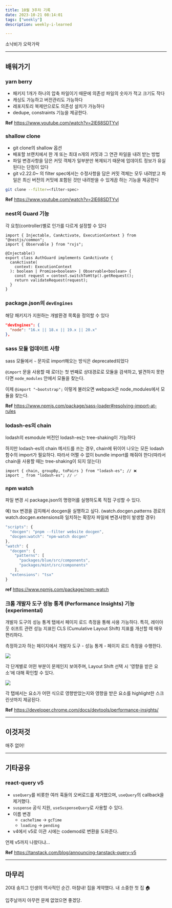 ```yaml
---
title: 10월 3주차 기록
date: 2023-10-21 08:14:01
tags: ["weekly"]
description: weekly-i-learned

---
```


소낙비가 오락가락

<!-- more -->

---

## 배워가기

### yarn berry

- 패키지 1개가 하나의 압축 파일이기 때문에 의존성 파일의 숫자가 적고 크기도 작다
- 캐싱도 가능하고 버전관리도 가능하다
- 레포지토리 복제만으로도 의존성 설치가 가능하다
- dedupe, constraints 기능을 제공한다.

**Ref** <https://www.youtube.com/watch?v=2IE68SDTYvI>

### shallow clone

- git clone의 shallow 옵션
- 배포할 브랜치에서 한 개 또는 최대 n개의 커밋과 그 연관 파일을 내려 받는 방법
- 파일 변경사항을 담은 커밋 객체가 일부분만 복제되기 때문에 업데이트 정보가 유실된다는 단점이 있다
- git v2.22.0~ 의 filter spec에서는 수정사항을 담은 커밋 객체는 모두 내려받고 파일은 최신 버전의 커밋에 포함된 것만 내려받을 수 있게끔 하는 기능을 제공한다

```bash
git clone --filter=<filter-spec>
```

**Ref** https://www.youtube.com/watch?v=2IE68SDTYvI

### nest의 Guard 기능

각 요청(controller)별로 인가를 다르게 설정할 수 있다

```tsx
import { Injectable, CanActivate, ExecutionContext } from "@nestjs/common";
import { Observable } from "rxjs";

@Injectable()
export class AuthGuard implements CanActivate {
  canActivate(
    context: ExecutionContext
  ): boolean | Promise<boolean> | Observable<boolean> {
    const request = context.switchToHttp().getRequest();
    return validateRequest(request);
  }
}
```

### package.json의 `devEngines`

해당 패키지가 지원하는 개발환경 목록을 정의할 수 있다

```json
"devEngines": {
  "node": "16.x || 18.x || 19.x || 20.x"
},
```

### sass 모듈 업데이트 사항

sass 모듈에서 `~` 문자로 import해오는 방식은 deprecated되었다

`@import` 문을 사용할 때 로더는 첫 번째로 상대경로로 모듈을 검색하고, 발견하지 못한다면 `node_modules` 안에서 모듈을 찾는다.

이제 `@import "~bootstrap";` 이렇게 불러오면 webpack은 node_modules에서 모듈을 찾는다.

**Ref** https://www.npmjs.com/package/sass-loader#resolving-import-at-rules

### lodash-es의 chain

lodash의 esmodule 버전인 lodash-es는 tree-shaking이 가능하다

하지만 lodash-es의 chain 메서드를 쓰는 경우, chain에 뒤이어 나오는 모든 lodash 함수의 import가 필요하다. 따라서 어쩔 수 없이 bundle import를 해줘야 한다(따라서 chain을 사용할 때는 tree-shaking이 되지 않는다)

```tsx
import { chain, groupBy, toPairs } from "lodash-es"; // ❌
import _ from "lodash-es"; // ✅
```

### npm watch

파일 변경 시 package.json의 명령어를 실행하도록 직접 구성할 수 있다.

예) tsx 변경을 감지해서 docgen을 실행하고 싶다.
(watch.docgen.patterns 경로의 watch.docgen.extensions와 일치하는 확장자 파일에 변경사항이 발생할 경우)

```jsx
"scripts": {
  "docgen": "pnpm --filter website docgen",
  "docgen:watch": "npm-watch docgen"
},
"watch": {
  "docgen": {
    "patterns": [
      "packages/blue/src/components",
      "packages/mint/src/components"
    ],
  "extensions": "tsx"
}
```

**ref** <https://www.npmjs.com/package/npm-watch>

### 크롬 개발자 도구 성능 통계 (Performance Insights) 기능 (experimental)

개발자 도구의 성능 통계 탭에서 페이지 로드 측정을 통해 사용 가능하다.
특히, 레이아웃 쉬프트 관련 성능 지표인 CLS (Cumulative Layout Shift) 지표를 개선할 때 매우 편리하다.

측정하고자 하는 페이지에서 개발자 도구 - 성능 통계 - 페이지 로드 측정을 수행한다.

<img src="../../assets/2023-10-week-3/01.png" />

각 단계별로 어떤 부분이 문제인지 보여주며, Layout Shift 선택 시 '영향을 받은 요소'에 대해 확인할 수 있다.

<img src="../../assets/2023-10-week-3/02.png" />

각 탭에서는 요소가 어떤 식으로 영향받았는지와 영향을 받은 요소를 highlight한 스크린샷까지 제공된다.

**Ref** <https://developer.chrome.com/docs/devtools/performance-insights/>

---

## 이것저것

매주 없어!

---

## 기타공유

### react-query v5

- `useQuery`를 비롯한 여러 훅들의 오버로드를 제거했으며, `useQuery`의 callback을 제거했다.
- `suspense` 공식 지원, `useSuspenseQuery`로 사용할 수 있다.
- 이름 변경
  - `cacheTime` -> `gcTime`
  - `loading` -> `pending`
- v4에서 v5로 이관 시에는 codemod로 변환을 도와준다.

언제 v5까지 나왔다냐...

**Ref** <https://tanstack.com/blog/announcing-tanstack-query-v5>

---

## 마무리

20대 송지그 인생의 역사적인 순간. 마참내! 집을 계약했다. 내 소중한 첫 집 🏠

입주날까지 아무런 문제 없었으면 좋겠당.
